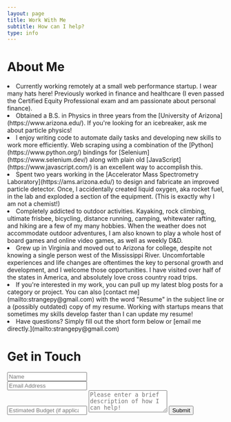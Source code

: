 ```yaml
---
layout: page
title: Work With Me
subtitle: How can I help?
type: info
---
```

<!--
Step 1. Schedule a complimentary, no-obligation consult. You can do that by using the contact form below.
Step 2. Watch your email for questions from me. Before we hop on the phone, I’d like to know a bit about you and what you’d like to get out of coaching with me.
Step 3. Hit “reply” to that email and answer the questions.
Step 4. At the scheduled time of your consult, we’ll consult! We’ll use the opportunity to make sure we’re the perfect fit before you commit.
Step 5. Then we’ll get started! If you decide to work with me, I’ll tell you the exact steps for getting started. If you decide not to work with me or if we aren’t a perfect fit, I’m happy to share other resources to help you get what you need.
-->

# About Me

<li><i class="fa fa-briefcase" aria-hidden="true"></i> Currently working remotely at a small web performance startup. I wear many hats here! Previously worked in finance and healthcare (I even passed the Certified Equity Professional exam and am passionate about personal finance). </li>

<li><i class="fa fa-graduation-cap" aria-hidden="true"></i> Obtained a B.S. in Physics in three years from the [University of Arizona](https://www.arizona.edu/). If you're looking for an icebreaker, ask me about particle physics! </li>

<li><i class="fa fa-code" aria-hidden="true"></i> I enjoy writing code to automate daily tasks and developing new skills to work more efficiently. Web scraping using a combination of the [Python](https://www.python.org/) bindings for [Selenium](https://www.selenium.dev/) along with plain old [JavaScript](https://www.javascript.com/) is an excellent way to accomplish this. </li>

<li><i class="fa fa-bolt" aria-hidden="true"></i> Spent two years working in the [Accelerator Mass Spectrometry Laboratory](https://ams.arizona.edu/) to design and fabricate an improved particle detector. Once, I accidentally created liquid oxygen, aka rocket fuel, in the lab and exploded a section of the equipment. (This is exactly why I am not a chemist!)</li>

<li><i class="fa fa-heart" aria-hidden="true"></i> Completely addicted to outdoor activities. Kayaking, rock climbing, ultimate frisbee, bicycling, distance running, camping, whitewater rafting, and hiking are a few of my many hobbies. When the weather does not accommodate outdoor adventures, I am also known to play a whole host of board games and online video games, as well as weekly D&D. </li>

<li><i class="fa fa-globe" aria-hidden="true"></i> Grew up in Virginia and moved out to Arizona for college, despite not knowing a single person west of the Mississippi River. Uncomfortable experiences and life changes are oftentimes the key to personal growth and development, and I welcome those opportunities. I have visited over half of the states in America, and absolutely love cross country road trips. </li>

<li><i class="fa fa-book" aria-hidden="true"></i>If you're interested in my work, you can pull up my latest blog posts for a category or project. You can also [contact me](mailto:strangepy@gmail.com) with the word "Resume" in the subject line or a (possibly outdated) copy of my resume. Working with startups means that sometimes my skills develop faster than I can update my resume! </li>

<li><i class="fa fa-address-book" aria-hidden="true"></i> Have questions? Simply fill out the short form below or [email me directly.](mailto:strangepy@gmail.com)</li>

# Get in Touch

<form action="https://formspree.io/strangepy@gmail.com" method="POST" class="form" id="contact-form">
  <div class="row">
    <div class="col-xs-6">
      <input type="text" name="name" class="form-control input-lg" placeholder="Name" title="Name">
    </div>
    <div class="col-xs-6">
      <input type="email" name="_replyto" class="form-control input-lg" placeholder="Email Address" title="Email">
    </div>
  </div>
  <input type="number" name="budget" class="form-control input-lg" placeholder="Estimated Budget (if applicable)" title="Budget">
  <input type="hidden" name="_subject" value="New submission from strangepy.com">
  <textarea type="text" name="content" class="form-control input-lg" placeholder="Please enter a brief description of how I can help!" title="Message" required="required" rows="3"></textarea>
  <input type="text" name="_gotcha" style="display:none">
  <input type="hidden" name="_next" value="?message=Your message was sent successfully, thanks!" />
  <button type="submit" class="btn btn-lg btn-primary">Submit</button>
</form>

<!--<div style="font-size: 12px;">Please do not use this form to send me full code samples or ask me to fix an app for free. Due to the volume of questions I receive I unfortuantely cannot offer free support.</div> -->
